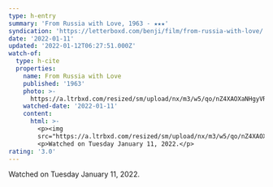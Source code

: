 ```yaml
---
type: h-entry
summary: 'From Russia with Love, 1963 - ★★★'
syndication: 'https://letterboxd.com/benji/film/from-russia-with-love/'
date: '2022-01-11'
updated: '2022-01-12T06:27:51.000Z'
watch-of:
  type: h-cite
  properties:
    name: From Russia with Love
    published: '1963'
    photo: >-
      https://a.ltrbxd.com/resized/sm/upload/nx/m3/w5/qo/nZ4XAOXaNHgyVRmmnlxzkjgVr9u-0-500-0-750-crop.jpg?k=b511a8cea2
    watched-date: '2022-01-11'
    content:
      html: >-
        <p><img
        src="https://a.ltrbxd.com/resized/sm/upload/nx/m3/w5/qo/nZ4XAOXaNHgyVRmmnlxzkjgVr9u-0-500-0-750-crop.jpg?k=b511a8cea2"/></p>
        <p>Watched on Tuesday January 11, 2022.</p>
rating: '3.0'
---
```

Watched on Tuesday January 11, 2022.
